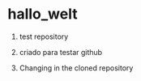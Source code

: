 # hallo_welt
1. test repository

2. criado para testar github

3. Changing in the cloned repository

